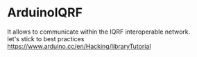 # ArduinoIQRF
 It allows to communicate within the IQRF interoperable network.
 <br>
let's stick to best practices https://www.arduino.cc/en/Hacking/libraryTutorial
